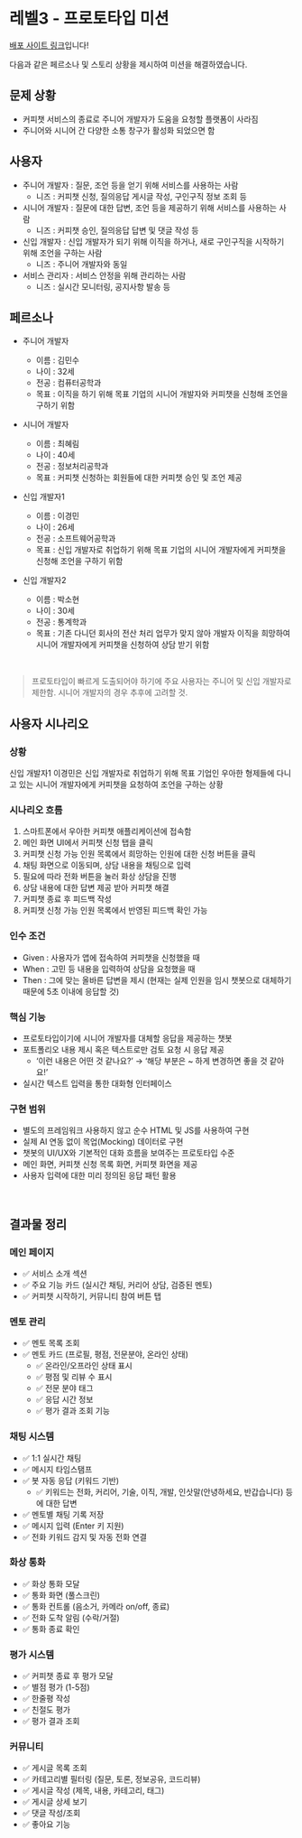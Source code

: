 # 레벨3 - 프로토타입 미션

[배포 사이트 링크](https://egaeng09.github.io/lv3-prototype/)입니다!

다음과 같은 페르소나 및 스토리 상황을 제시하여 미션을 해결하였습니다.

## 문제 상황

- 커피챗 서비스의 종료로 주니어 개발자가 도움을 요청할 플랫폼이 사라짐
- 주니어와 시니어 간 다양한 소통 창구가 활성화 되었으면 함

## 사용자

- 주니어 개발자 : 질문, 조언 등을 얻기 위해 서비스를 사용하는 사람
    - 니즈 : 커피챗 신청, 질의응답 게시글 작성, 구인구직 정보 조회 등
- 시니어 개발자 : 질문에 대한 답변, 조언 등을 제공하기 위해 서비스를 사용하는 사람
    - 니즈 : 커피챗 승인, 질의응답 답변 및 댓글 작성 등
- 신입 개발자 : 신입 개발자가 되기 위해 이직을 하거나, 새로 구인구직을 시작하기 위해 조언을 구하는 사람
    - 니즈 : 주니어 개발자와 동일
- 서비스 관리자 : 서비스 안정을 위해 관리하는 사람
    - 니즈 : 실시간 모니터링, 공지사항 발송 등

## 페르소나

- 주니어 개발자
    - 이름 : 김민수
    - 나이 : 32세
    - 전공 : 컴퓨터공학과
    - 목표 : 이직을 하기 위해 목표 기업의 시니어 개발자와 커피챗을 신청해 조언을 구하기 위함

- 시니어 개발자
    - 이름 : 최혜림
    - 나이 : 40세
    - 전공 : 정보처리공학과
    - 목표 : 커피챗 신청하는 회원들에 대한 커피챗 승인 및 조언 제공

- 신입 개발자1
    - 이름 : 이경민
    - 나이 : 26세
    - 전공 : 소프트웨어공학과
    - 목표 : 신입 개발자로 취업하기 위해 목표 기업의 시니어 개발자에게 커피챗을 신청해 조언을 구하기 위함

- 신입 개발자2
    - 이름 : 박소현
    - 나이 : 30세
    - 전공 : 통계학과
    - 목표 : 기존 다니던 회사의 전산 처리 업무가 맞지 않아 개발자 이직을 희망하여 시니어 개발자에게 커피챗을 신청하여 상담 받기 위함  

<br/>

> 프로토타입이 빠르게 도출되어야 하기에 주요 사용자는 주니어 및 신입 개발자로 제한함. 시니어 개발자의 경우 추후에 고려할 것.  


## 사용자 시나리오

### 상황

신입 개발자1 이경민은 신입 개발자로 취업하기 위해 목표 기업인 우아한 형제들에 다니고 있는 시니어 개발자에게 커피챗을 요청하여 조언을 구하는 상황

### 시나리오 흐름

1. 스마트폰에서 우아한 커피챗 애플리케이션에 접속함
2. 메인 화면 UI에서 커피챗 신청 탭을 클릭
3. 커피챗 신청 가능 인원 목록에서 희망하는 인원에 대한 신청 버튼을 클릭
4. 채팅 화면으로 이동되며, 상담 내용을 채팅으로 입력
5. 필요에 따라 전화 버튼을 눌러 화상 상담을 진행
6. 상담 내용에 대한 답변 제공 받아 커피챗 해결
7. 커피챗 종료 후 피드백 작성
8. 커피챗 신청 가능 인원 목록에서 반영된 피드백 확인 가능

### 인수 조건

- Given : 사용자가 앱에 접속하여 커피챗을 신청했을 때
- When : 고민 등 내용을 입력하여 상담을 요청했을 때
- Then : 그에 맞는 올바른 답변을 제시
(현재는 실제 인원을 임시 챗봇으로 대체하기 때문에 5초 이내에 응답할 것)

### 핵심 기능

- 프로토타입이기에 시니어 개발자를 대체할 응답을 제공하는 챗봇
- 포트폴리오 내용 제시 혹은 텍스트로만 검토 요청 시 응답 제공
    - ‘이런 내용은 어떤 것 같나요?’ → ‘해당 부분은 ~ 하게 변경하면 좋을 것 같아요!’
- 실시간 텍스트 입력을 통한 대화형 인터페이스

### **구현 범위**

- 별도의 프레임워크 사용하지 않고 순수 HTML 및 JS를 사용하여 구현
- 실제 AI 연동 없이 목업(Mocking) 데이터로 구현
- 챗봇의 UI/UX와 기본적인 대화 흐름을 보여주는 프로토타입 수준
- 메인 화면, 커피챗 신청 목록 화면, 커피챗 화면을 제공
- 사용자 입력에 대한 미리 정의된 응답 패턴 활용

<br/>

## 결과물 정리

### **메인 페이지**

- ✅ 서비스 소개 섹션
- ✅ 주요 기능 카드 (실시간 채팅, 커리어 상담, 검증된 멘토)
- ✅ 커피챗 시작하기, 커뮤니티 참여 버튼 탭

### **멘토 관리**

- ✅ 멘토 목록 조회
- ✅ 멘토 카드 (프로필, 평점, 전문분야, 온라인 상태)
    - ✅ 온라인/오프라인 상태 표시
    - ✅ 평점 및 리뷰 수 표시
    - ✅ 전문 분야 태그
    - ✅ 응답 시간 정보
    - ✅ 평가 결과 조회 기능

### **채팅 시스템**

- ✅ 1:1 실시간 채팅
- ✅ 메시지 타임스탬프
- ✅ 봇 자동 응답 (키워드 기반)
    - ✅ 키워드는 전화, 커리어, 기술, 이직, 개발, 인삿말(안녕하세요, 반갑습니다) 등에 대한 답변
- ✅ 멘토별 채팅 기록 저장
- ✅ 메시지 입력 (Enter 키 지원)
- ✅ 전화 키워드 감지 및 자동 전화 연결

### **화상 통화**

- ✅ 화상 통화 모달
- ✅ 통화 화면 (풀스크린)
- ✅ 통화 컨트롤 (음소거, 카메라 on/off, 종료)
- ✅ 전화 도착 알림 (수락/거절)
- ✅ 통화 종료 확인

### **평가 시스템**

- ✅ 커피챗 종료 후 평가 모달
- ✅ 별점 평가 (1-5점)
- ✅ 한줄평 작성
- ✅ 친절도 평가
- ✅ 평가 결과 조회

### **커뮤니티**

- ✅ 게시글 목록 조회
- ✅ 카테고리별 필터링 (질문, 토론, 정보공유, 코드리뷰)
- ✅ 게시글 작성 (제목, 내용, 카테고리, 태그)
- ✅ 게시글 상세 보기
- ✅ 댓글 작성/조회
- ✅ 좋아요 기능